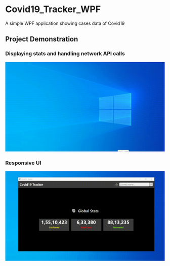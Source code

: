 # Covid19_Tracker_WPF
A simple WPF application showing cases data of Covid19


## Project Demonstration

### Displaying stats and handling network API calls
![](Project_Demos/WPF_Covid19_Demo1.gif)

### Responsive UI
![](Project_Demos/WPF_Covid19_Demo2.gif)
